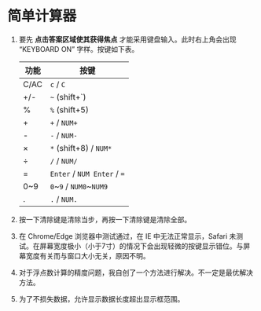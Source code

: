 # 简单计算器

1. 要先 **点击答案区域使其获得焦点** 才能采用键盘输入。此时右上角会出现 “KEYBOARD ON” 字样。按键如下表。

    | 功能  | 按键                         |
    |------|-----------------------------|
    | C/AC | `c` / `C`                   |
    | +/-  | `~` (shift+&#96;)           |
    | %    | `%` (shift+5)               |
    | +    | `+` / `NUM+`                |
    | -    | `-` / `NUM-`                |
    | ×    | `*` (shift+8) / `NUM*`      |
    | ÷    | `/` / `NUM/`                |
    | =    | `Enter` / `NUM Enter` / `=` |
    | 0~9  | `0`\~`9` / `NUM0`\~`NUM9`   |
    | .    | `.` / `NUM.`                |

2. 按一下清除键是清除当步，再按一下清除键是清除全部。

3. 在 Chrome/Edge 浏览器中测试通过，在 IE 中无法正常显示，Safari 未测试。在屏幕宽度极小（小于7寸）的情况下会出现轻微的按键显示错位。与屏幕宽度有关而与窗口大小无关，原因不明。

4. 对于浮点数计算的精度问题，我自创了一个方法进行解决。不一定是最优解决方法。

5. 为了不损失数据，允许显示数据长度超出显示框范围。
